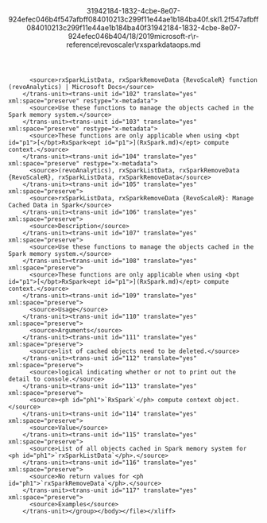 <?xml version="1.0"?><xliff version="1.2" xmlns="urn:oasis:names:tc:xliff:document:1.2" xmlns:xsi="http://www.w3.org/2001/XMLSchema-instance" xsi:schemaLocation="urn:oasis:names:tc:xliff:document:1.2 xliff-core-1.2-transitional.xsd"><file datatype="xml" original="rxsparkdataops.md" source-language="en-US" target-language="en-US"><header><tool tool-id="mdxliff" tool-name="mdxliff" tool-version="1.0-d1654b2" tool-company="Microsoft" /><xliffext:skl_file_name xmlns:xliffext="urn:microsoft:content:schema:xliffextensions">31942184-1832-4cbe-8e07-924efec046b4f547afbff084010213c299f11e44ae1b184ba40f.skl</xliffext:skl_file_name><xliffext:version xmlns:xliffext="urn:microsoft:content:schema:xliffextensions">1.2</xliffext:version><xliffext:ms.openlocfilehash xmlns:xliffext="urn:microsoft:content:schema:xliffextensions">f547afbff084010213c299f11e44ae1b184ba40f</xliffext:ms.openlocfilehash><xliffext:ms.sourcegitcommit xmlns:xliffext="urn:microsoft:content:schema:xliffextensions">31942184-1832-4cbe-8e07-924efec046b4</xliffext:ms.sourcegitcommit><xliffext:ms.lasthandoff xmlns:xliffext="urn:microsoft:content:schema:xliffextensions">04/18/2019</xliffext:ms.lasthandoff><xliffext:ms.openlocfilepath xmlns:xliffext="urn:microsoft:content:schema:xliffextensions">microsoft-r\r-reference\revoscaler\rxsparkdataops.md</xliffext:ms.openlocfilepath></header><body><group id="content" extype="content"><trans-unit id="101" translate="yes" xml:space="preserve" restype="x-metadata">
          <source>rxSparkListData, rxSparkRemoveData {RevoScaleR} function (revoAnalytics) | Microsoft Docs</source>
        </trans-unit><trans-unit id="102" translate="yes" xml:space="preserve" restype="x-metadata">
          <source>Use these functions to manage the objects cached in the Spark memory system.</source>
        </trans-unit><trans-unit id="103" translate="yes" xml:space="preserve" restype="x-metadata">
          <source>These functions are only applicable when using <bpt id="p1">[</bpt>RxSpark<ept id="p1">](RxSpark.md)</ept> compute context.</source>
        </trans-unit><trans-unit id="104" translate="yes" xml:space="preserve" restype="x-metadata">
          <source>(revoAnalytics), rxSparkListData, rxSparkRemoveData {RevoScaleR}, rxSparkListData, rxSparkRemoveData</source>
        </trans-unit><trans-unit id="105" translate="yes" xml:space="preserve">
          <source>rxSparkListData, rxSparkRemoveData {RevoScaleR}: Manage Cached Data in Spark</source>
        </trans-unit><trans-unit id="106" translate="yes" xml:space="preserve">
          <source>Description</source>
        </trans-unit><trans-unit id="107" translate="yes" xml:space="preserve">
          <source>Use these functions to manage the objects cached in the Spark memory system.</source>
        </trans-unit><trans-unit id="108" translate="yes" xml:space="preserve">
          <source>These functions are only applicable when using <bpt id="p1">[</bpt>RxSpark<ept id="p1">](RxSpark.md)</ept> compute context.</source>
        </trans-unit><trans-unit id="109" translate="yes" xml:space="preserve">
          <source>Usage</source>
        </trans-unit><trans-unit id="110" translate="yes" xml:space="preserve">
          <source>Arguments</source>
        </trans-unit><trans-unit id="111" translate="yes" xml:space="preserve">
          <source>list of cached objects need to be deleted.</source>
        </trans-unit><trans-unit id="112" translate="yes" xml:space="preserve">
          <source>logical indicating whether or not to print out the detail to console.</source>
        </trans-unit><trans-unit id="113" translate="yes" xml:space="preserve">
          <source><ph id="ph1">`RxSpark`</ph> compute context object.</source>
        </trans-unit><trans-unit id="114" translate="yes" xml:space="preserve">
          <source>Value</source>
        </trans-unit><trans-unit id="115" translate="yes" xml:space="preserve">
          <source>List of all objects cached in Spark memory system for <ph id="ph1">`rxSparkListData`</ph>.</source>
        </trans-unit><trans-unit id="116" translate="yes" xml:space="preserve">
          <source>No return values for <ph id="ph1">`rxSparkRemoveData`</ph>.</source>
        </trans-unit><trans-unit id="117" translate="yes" xml:space="preserve">
          <source>Examples</source>
        </trans-unit></group></body></file></xliff>